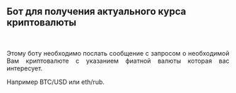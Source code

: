 ## Бот для получения актуального курса криптовалюты ##
<br>
<p align="justify">
Этому боту необходимо послать сообщение с запросом о необходимой Вам криптовалюте с указанием фиатной валюты которая вас интересует.  

Например BTC/USD или eth/rub.
</p>
